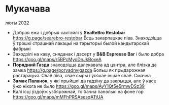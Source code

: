 # Мукачава

люты 2022

* Добрая ежа і добрыя кактэйлі ў **SeaReBro Restobar** https://g.page/searebro-restobar
Ёсць закарпацкае піва. Знаходзіцца ў трошкі страшнай лакацыі на тэрыторыі былой кандытарскай фабрыкі
* Заходзілі на каву, сняданак і дэсерт у **B&B Espresso Bar** і было добра https://goo.gl/maps/r5BPcMyoDnJkBoxeA
* **Порядний Ґазда** знаходзіцца далекавата ад цэнтра, але блізка да замка https://g.page/poryadnyigazda
Больш як прыдарожная рэстарацыя. Сваё піва, свае сыры і ўсякае іншае сваё. Смачна
* **Замак Паланок**, у які прыйшлі да гадзіну да закрыцця, але ў касе ўжо нікога не было https://goo.gl/maps/AyY1Qt5e5rmwDSz39
* Калі ісці ўздоўж узбярэжнай, то бачна панэлькі на фоне гор https://goo.gl/maps/mMFhPRSAsesqATtUA